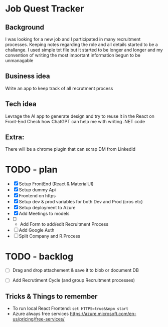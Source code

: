 ﻿# Job Quest Tracker

## Background
I was looking for a new job and I participated in many recruitment processes. Keeping notes regarding the role and all details started to be a challange. I used simple txt file but it started to be longer and longer and my convention of writing the most important information begun to be unmanagable 

## Business idea
Write an app to keep track of all recrutment process

## Tech idea
Levrage the AI app to generate design and try to reuse it in the React on Front-End
Check how ChatGPT can help me with writing .NET code

## Extra:
There will be a chrome plugin that can scrap DM from LinkedId


# TODO - plan
- [x] Setup FrontEnd (React & MaterialUI)
- [x] Setup dummy Api
- [x] Frontend on https
- [x] Setup dev & prod variables for both Dev and Prod (cros etc)
- [x] Setup deployment to Azure
- [x] Add Meetings to models
- [ ] *  Add Form to add/edit Recruitment Process
- [ ] Add Google Auth
- [ ] Split Company and R.Process

# TODO - backlog
- [ ] Drag and drop attachement & save it to blob or document DB
- [ ] Add Recrutiment Cycle (and group Recruitment processes)


## Tricks & Things to remember
- To run local React Frontend: `set HTTPS=true&&npm start`
- Azure always free services https://azure.microsoft.com/en-us/pricing/free-services/